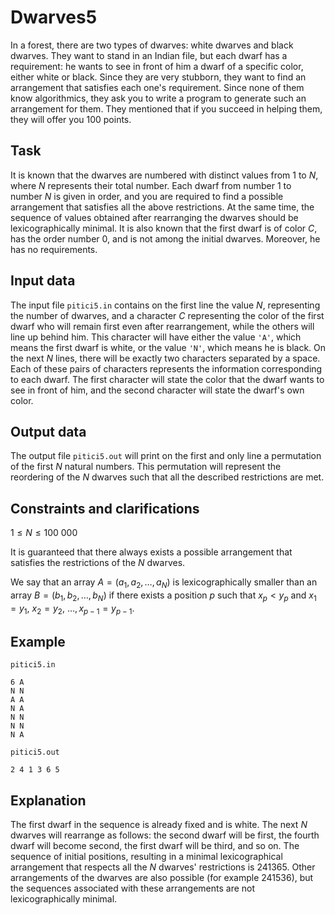 # Dwarves5

In a forest, there are two types of dwarves: white dwarves and black dwarves. They want to stand in an Indian file, but each dwarf has a requirement: he wants to see in front of him a dwarf of a specific color, either white or black. Since they are very stubborn, they want to find an arrangement that satisfies each one's requirement. Since none of them know algorithmics, they ask you to write a program to generate such an arrangement for them. They mentioned that if you succeed in helping them, they will offer you 100 points.

## Task

It is known that the dwarves are numbered with distinct values from $1$ to $N$, where $N$ represents their total number. Each dwarf from number $1$ to number $N$ is given in order, and you are required to find a possible arrangement that satisfies all the above restrictions. At the same time, the sequence of values obtained after rearranging the dwarves should be lexicographically minimal. It is also known that the first dwarf is of color $C$, has the order number $0$, and is not among the initial dwarves. Moreover, he has no requirements.

## Input data

The input file `pitici5.in` contains on the first line the value $N$, representing the number of dwarves, and a character $C$ representing the color of the first dwarf who will remain first even after rearrangement, while the others will line up behind him. This character will have either the value `'A'`, which means the first dwarf is white, or the value `'N'`, which means he is black. On the next $N$ lines, there will be exactly two characters separated by a space. Each of these pairs of characters represents the information corresponding to each dwarf. The first character will state the color that the dwarf wants to see in front of him, and the second character will state the dwarf's own color.

## Output data

The output file `pitici5.out` will print on the first and only line a permutation of the first $N$ natural numbers. This permutation will represent the reordering of the $N$ dwarves such that all the described restrictions are met.

## Constraints and clarifications

$1 \leq N \leq 100\ 000$

It is guaranteed that there always exists a possible arrangement that satisfies the restrictions of the $N$ dwarves.

We say that an array $A=(a_1, a_2, \dots, a_N)$ is lexicographically smaller than an array $B=(b_1, b_2, \dots, b_N)$ if there exists a position $p$ such that $x_p < y_p$ and $x_1 = y_1$, $x_2 = y_2$, $\dots, x_{p-1} = y_{p-1}$.

## Example

`pitici5.in` 
```
6 A
N N
A A
N A
N N
N N
N A
```

`pitici5.out` 
```
2 4 1 3 6 5
```

## Explanation

The first dwarf in the sequence is already fixed and is white. The next $N$ dwarves will rearrange as follows: the second dwarf will be first, the fourth dwarf will become second, the first dwarf will be third, and so on. The sequence of initial positions, resulting in a minimal lexicographical arrangement that respects all the $N$ dwarves' restrictions is $2 4 1 3 6 5$. Other arrangements of the dwarves are also possible (for example $2 4 1 5 3 6$), but the sequences associated with these arrangements are not lexicographically minimal.